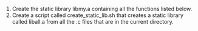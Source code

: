 1. Create the static library libmy.a containing all the functions listed below.
2. Create a script called create_static_lib.sh that creates a static library called liball.a from all the .c files that are in the current directory.
